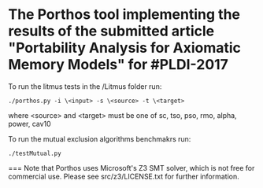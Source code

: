 The Porthos tool implementing the results of the submitted article **"Portability Analysis for Axiomatic Memory Models"** for #PLDI-2017
===
To run the litmus tests in the /Litmus folder run: 

```
./porthos.py -i \<input> -s \<source> -t \<target>
```

where \<source> and \<target> must be one of sc, tso, pso, rmo, alpha, power, cav10

To run the mutual exclusion algorithms benchmakrs run:

```
./testMutual.py
```
===
Note that Porthos uses Microsoft's Z3 SMT solver, which is not free for commercial use. Please see src/z3/LICENSE.txt for further information.
